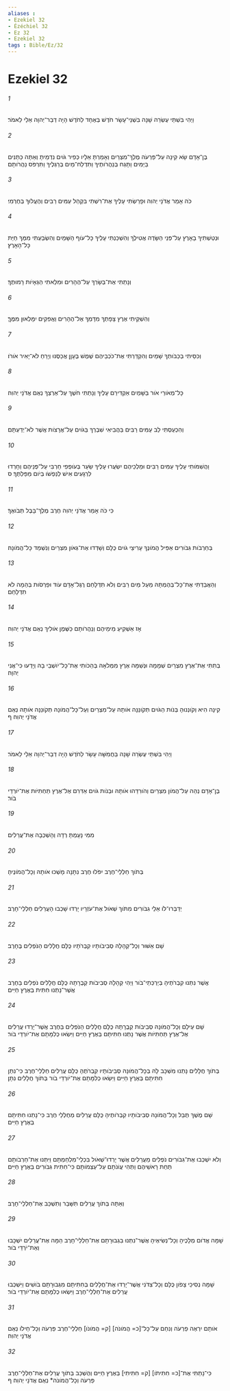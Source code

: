 ```yaml
---
aliases : 
- Ezekiel 32
- Ézéchiel 32
- Ez 32
- Ezekiel 32
tags : Bible/Ez/32
---
```


# Ezekiel 32

###### 1
וַיְהִי בִּשְׁתֵּי עֶשְׂרֵה שָׁנָה בִּשְׁנֵי־עָשָׂר חֹדֶשׁ בְּאֶחָד לַחֹדֶשׁ הָיָה דְבַר־יְהוָה אֵלַי לֵאמֹר׃
###### 2
בֶּן־אָדָם שָׂא קִינָה עַל־פַּרְעֹה מֶלֶךְ־מִצְרַיִם וְאָמַרְתָּ אֵלָיו כְּפִיר גֹּויִם נִדְמֵיתָ וְאַתָּה כַּתַּנִּים בַּיַּמִּים וַתָּגַח בְּנַהֲרֹותֶיךָ וַתִּדְלַח־מַיִם בְּרַגְלֶיךָ וַתִּרְפֹּס נַהֲרֹותָם׃
###### 3
כֹּה אָמַר אֲדֹנָי יְהוִה וּפָרַשְׂתִּי עָלֶיךָ אֶת־רִשְׁתִּי בִּקְהַל עַמִּים רַבִּים וְהֶעֱלוּךָ בְּחֶרְמִי׃
###### 4
וּנְטַשְׁתִּיךָ בָאָרֶץ עַל־פְּנֵי הַשָּׂדֶה אֲטִילֶךָ וְהִשְׁכַּנְתִּי עָלֶיךָ כָּל־עֹוף הַשָּׁמַיִם וְהִשְׂבַּעְתִּי מִמְּךָ חַיַּת כָּל־הָאָרֶץ׃
###### 5
וְנָתַתִּי אֶת־בְּשָׂרְךָ עַל־הֶהָרִים וּמִלֵּאתִי הַגֵּאָיֹות רָמוּתֶךָ׃
###### 6
וְהִשְׁקֵיתִי אֶרֶץ צָפָתְךָ מִדָּמְךָ אֶל־הֶהָרִים וַאֲפִקִים יִמָּלְאוּן מִמֶּךָּ׃
###### 7
וְכִסֵּיתִי בְכַבֹּותְךָ שָׁמַיִם וְהִקְדַּרְתִּי אֶת־כֹּכְבֵיהֶם שֶׁמֶשׁ בֶּעָןָן אֲכַסֶּנּוּ וְיָרֵחַ לֹא־יָאִיר אֹורֹו׃
###### 8
כָּל־מְאֹורֵי אֹור בַּשָּׁמַיִם אַקְדִּירֵם עָלֶיךָ וְנָתַתִּי חֹשֶׁךְ עַל־אַרְצְךָ נְאֻם אֲדֹנָי יְהוִה׃
###### 9
וְהִכְעַסְתִּי לֵב עַמִּים רַבִּים בַּהֲבִיאִי שִׁבְרְךָ בַּגֹּויִם עַל־אֲרָצֹות אֲשֶׁר לֹא־יְדַעְתָּם׃
###### 10
וַהֲשִׁמֹּותִי עָלֶיךָ עַמִּים רַבִּים וּמַלְכֵיהֶם יִשְׂעֲרוּ עָלֶיךָ שַׂעַר בְּעֹופְפִי חַרְבִּי עַל־פְּנֵיהֶם וְחָרְדוּ לִרְגָעִים אִישׁ לְנַפְשֹׁו בְּיֹום מַפַּלְתֶּךָ׃ ס
###### 11
כִּי כֹּה אָמַר אֲדֹנָי יְהוִה חֶרֶב מֶלֶךְ־בָּבֶל תְּבֹואֶךָ׃
###### 12
בְּחַרְבֹות גִּבֹּורִים אַפִּיל הֲמֹונֶךָ עָרִיצֵי גֹויִם כֻּלָּם וְשָׁדְדוּ אֶת־גְּאֹון מִצְרַיִם וְנִשְׁמַד כָּל־הֲמֹונָהּ׃
###### 13
וְהַאֲבַדְתִּי אֶת־כָּל־בְּהֶמְתָּהּ מֵעַל מַיִם רַבִּים וְלֹא תִדְלָחֵם רֶגֶל־אָדָם עֹוד וּפַרְסֹות בְּהֵמָה לֹא תִדְלָחֵם׃
###### 14
אָז אַשְׁקִיעַ מֵימֵיהֶם וְנַהֲרֹותָם כַּשֶּׁמֶן אֹולִיךְ נְאֻם אֲדֹנָי יְהוִה׃
###### 15
בְּתִתִּי אֶת־אֶרֶץ מִצְרַיִם שְׁמָמָה וּנְשַׁמָּה אֶרֶץ מִמְּלֹאָהּ בְּהַכֹּותִי אֶת־כָּל־יֹושְׁבֵי בָהּ וְיָדְעוּ כִּי־אֲנִי יְהוָה׃
###### 16
קִינָה הִיא וְקֹונְנוּהָ בְּנֹות הַגֹּויִם תְּקֹונֵנָּה אֹותָהּ עַל־מִצְרַיִם וְעַל־כָּל־הֲמֹונָהּ תְּקֹונֵנָּה אֹותָהּ נְאֻם אֲדֹנָי יְהוִה׃ ף
###### 17
וַיְהִי בִּשְׁתֵּי עֶשְׂרֵה שָׁנָה בַּחֲמִשָּׁה עָשָׂר לַחֹדֶשׁ הָיָה דְבַר־יְהוָה אֵלַי לֵאמֹר׃
###### 18
בֶּן־אָדָם נְהֵה עַל־הֲמֹון מִצְרַיִם וְהֹורִדֵהוּ אֹותָהּ וּבְנֹות גֹּויִם אַדִּרִם אֶל־אֶרֶץ תַּחְתִּיֹּות אֶת־יֹורְדֵי בֹור׃
###### 19
מִמִּי נָעָמְתָּ רְדָה וְהָשְׁכְּבָה אֶת־עֲרֵלִים׃
###### 20
בְּתֹוךְ חַלְלֵי־חֶרֶב יִפֹּלוּ חֶרֶב נִתָּנָה מָשְׁכוּ אֹותָהּ וְכָל־הֲמֹונֶיהָ׃
###### 21
יְדַבְּרוּ־לֹו אֵלֵי גִבֹּורִים מִתֹּוךְ שְׁאֹול אֶת־עֹזְרָיו יָרְדוּ שָׁכְבוּ הָעֲרֵלִים חַלְלֵי־חָרֶב׃
###### 22
שָׁם אַשּׁוּר וְכָל־קְהָלָהּ סְבִיבֹותָיו קִבְרֹתָיו כֻּלָּם חֲלָלִים הַנֹּפְלִים בֶּחָרֶב׃
###### 23
אֲשֶׁר נִתְּנוּ קִבְרֹתֶיהָ בְּיַרְכְּתֵי־בֹור וַיְהִי קְהָלָהּ סְבִיבֹות קְבֻרָתָהּ כֻּלָּם חֲלָלִים נֹפְלִים בַּחֶרֶב אֲשֶׁר־נָתְנוּ חִתִּית בְּאֶרֶץ חַיִּים׃
###### 24
שָׁם עֵילָם וְכָל־הֲמֹונָהּ סְבִיבֹות קְבֻרָתָהּ כֻּלָּם חֲלָלִים הַנֹּפְלִים בַּחֶרֶב אֲשֶׁר־יָרְדוּ עֲרֵלִים אֶל־אֶרֶץ תַּחְתִּיֹּות אֲשֶׁר נָתְנוּ חִתִּיתָם בְּאֶרֶץ חַיִּים וַיִּשְׂאוּ כְלִמָּתָם אֶת־יֹורְדֵי בֹור׃
###### 25
בְּתֹוךְ חֲלָלִים נָתְנוּ מִשְׁכָּב לָהּ בְּכָל־הֲמֹונָהּ סְבִיבֹותָיו קִבְרֹתֶהָ כֻּלָּם עֲרֵלִים חַלְלֵי־חֶרֶב כִּי־נִתַּן חִתִּיתָם בְּאֶרֶץ חַיִּים וַיִּשְׂאוּ כְלִמָּתָם אֶת־יֹורְדֵי בֹור בְּתֹוךְ חֲלָלִים נִתָּן׃
###### 26
שָׁם מֶשֶׁךְ תֻּבַל וְכָל־הֲמֹונָהּ סְבִיבֹותָיו קִבְרֹותֶיהָ כֻּלָּם עֲרֵלִים מְחֻלְלֵי חֶרֶב כִּי־נָתְנוּ חִתִּיתָם בְּאֶרֶץ חַיִּים׃
###### 27
וְלֹא יִשְׁכְּבוּ אֶת־גִּבֹּורִים נֹפְלִים מֵעֲרֵלִים אֲשֶׁר יָרְדוּ־שְׁאֹול בִּכְלֵי־מִלְחַמְתָּם וַיִּתְּנוּ אֶת־חַרְבֹותָם תַּחַת רָאשֵׁיהֶם וַתְּהִי עֲוֹנֹתָם עַל־עַצְמֹותָם כִּי־חִתִּית גִּבֹּורִים בְּאֶרֶץ חַיִּים׃
###### 28
וְאַתָּה בְּתֹוךְ עֲרֵלִים תִּשָּׁבַר וְתִשְׁכַּב אֶת־חַלְלֵי־חָרֶב׃
###### 29
שָׁמָּה אֱדֹום מְלָכֶיהָ וְכָל־נְשִׂיאֶיהָ אֲשֶׁר־נִתְּנוּ בִגְבוּרָתָם אֶת־חַלְלֵי־חָרֶב הֵמָּה אֶת־עֲרֵלִים יִשְׁכָּבוּ וְאֶת־יֹרְדֵי בֹור׃
###### 30
שָׁמָּה נְסִיכֵי צָפֹון כֻּלָּם וְכָל־צִדֹנִי אֲשֶׁר־יָרְדוּ אֶת־חֲלָלִים בְּחִתִּיתָם מִגְּבוּרָתָם בֹּושִׁים וַיִּשְׁכְּבוּ עֲרֵלִים אֶת־חַלְלֵי־חֶרֶב וַיִּשְׂאוּ כְלִמָּתָם אֶת־יֹורְדֵי בֹור׃
###### 31
אֹותָם יִרְאֶה פַרְעֹה וְנִחַם עַל־כָּל־[כ= הֲמֹונֹה] [ק= הֲמֹונֹו] חַלְלֵי־חֶרֶב פַּרְעֹה וְכָל־חֵילֹו נְאֻם אֲדֹנָי יְהוִה׃
###### 32
כִּי־נָתַתִּי אֶת־[כ= חִתִּיתֹו] [ק= חִתִּיתִי] בְּאֶרֶץ חַיִּים וְהֻשְׁכַּב בְּתֹוךְ עֲרֵלִים אֶת־חַלְלֵי־חֶרֶב פַּרְעֹה וְכָל־הֲמֹונֹה* נְאֻם אֲדֹנָי יְהוִה׃ ף
